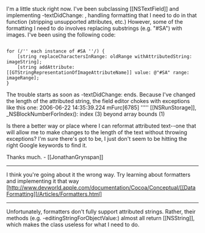 I'm a little stuck right now. I've been subclassing [[NSTextField]] and implementing -textDidChange: , handling formatting that I need to do in that function (stripping unsupported attributes, etc.) However, some of the formatting I need to do involves replacing substrings (e.g. "#SA") with images. I've been using the following code:

<code>
for (/'' each instance of #SA ''/) {
	[string replaceCharactersInRange: oldRange withAttributedString: imageString];
	[string addAttribute: [[GTStringRepresentationOfImageAttributeName]] value: @"#SA" range: imageRange];
}
</code>

The trouble starts as soon as -textDidChange: ends. Because I've changed the length of the attributed string, the field editor chokes with exceptions like this one:
2006-06-22 14:35:39.224 mFurc[6785] ''''' [[NSRunStorage]], _NSBlockNumberForIndex(): index (3) beyond array bounds (1)

Is there a better way or place where I can reformat attributed text--one that will allow me to make changes to the length of the text without throwing exceptions? I'm sure there's got to be, I just don't seem to be hitting the right Google keywords to find it.

Thanks much. - [[JonathanGrynspan]]

----

I think you're going about it the wrong way. Try learning about formatters and implementing it that way [http://www.devworld.apple.com/documentation/Cocoa/Conceptual/[[DataFormatting]]/Articles/Formatters.html]

----
Unfortunately, formatters don't fully support attributed strings. Rather, their methods (e.g. -editingStringForObjectValue:) almost all return [[NSString]], which makes the class useless for what I need to do.